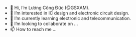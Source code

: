 - 👋 Hi, I’m Lương Công Đức (@GSXAM).
- 👀 I’m interested in IC design and electronic circuit design.
- 🌱 I’m currently learning electronic and telecommunication.
- 💞️ I’m looking to collaborate on ...
- 📫 How to reach me ...

<!---
GSXAM/GSXAM is a ✨ special ✨ repository because its `README.md` (this file) appears on your GitHub profile.
You can click the Preview link to take a look at your changes.
--->
